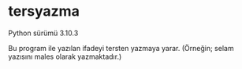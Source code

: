 # tersyazma
Python sürümü 3.10.3

Bu program ile yazılan ifadeyi tersten yazmaya yarar. (Örneğin; selam yazısını males olarak yazmaktadır.)
